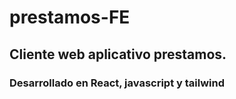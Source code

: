 # prestamos-FE
## Cliente web aplicativo prestamos.
### Desarrollado en React, javascript y tailwind
